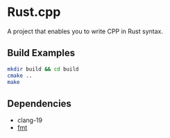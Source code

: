 # Rust.cpp

A project that enables you to write CPP in Rust syntax.

## Build Examples

```bash
mkdir build && cd build
cmake ..
make
```

## Dependencies

- clang-19
- [fmt](https://github.com/fmtlib/fmt)
